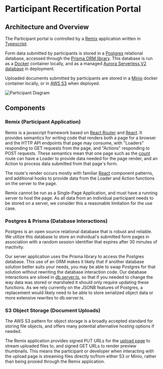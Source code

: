 # Participant Recertification Portal

## Architecture and Overview

The Participant portal is controlled by a [Remix](https://remix.run) application written in [Typescript](https://www.typescriptlang.org/).

Form data submitted by participants is stored in a [Postgres](https://www.postgresql.org/) relational database, accessed through the [Prisma ORM library](https://www.prisma.io/). This database is run as a [Docker](docker.com/) container locally, and as a managed [Aurora Serverless V2 database](https://docs.aws.amazon.com/AmazonRDS/latest/AuroraUserGuide/aurora-serverless-v2.html) in deployment.

Uploaded documents submitted by participants are stored in a [Minio](https://min.io/) docker container locally, or in [AWS S3](https://docs.aws.amazon.com/s3/index.html) when deployed.

![Participant Diagram](https://github.com/navapbc/wic-participant-recertification-portal/assets/723391/c1339576-38b8-4a92-b090-b7c52940b04a)

## Components

### Remix (Participant Application)

Remix is a javascript framework based on [React Router](https://reactrouter.com/en/main) and [React](https://react.dev/). It provides semantics for writing code that renders both a page for a browser and the HTTP API endpoints that page may consume, with "Loaders" responding to GET requests from the page, and "Actions" responding to POST requests. These semantics mean that one page such as the [count](../../participant/app/routes/%24localAgency/recertify/count.tsx) route can have a Loader to provide data needed for the page render, and an Action to process data submitted from that page's form.

The route's render occurs mostly with familiar [React](https://react.dev/) component patterns, and additional hooks to provide data from the Loader and Action functions on the server to the page.

Remix cannot be run as a Single-Page Application, and must have a running server to host the page. As all data from an individual participant needs to be stored on a server, we consider this a reasonable limitation for the use case.

### Postgres & Prisma (Database Interactions)

Postgres is an open source relational database that is robust and reliable. We utilize this database to store an individual's submitted form pages in association with a random session identifier that expires after 30 minutes of inactivity.

Our server application uses the Prisma library to access the Postgres database. This use of an ORM makes it likely that if another database solution better suits your needs, you may be able to swap Postgres for that solution without rewriting the database interaction code. Our database interactions are siloed in [db.server.ts](../../participant/app/utils/db.server.ts), so that if you needed to change the way data was stored or marshaled it should only require updating these functions. As we rely currently on the JSONB features of Postgres, a replacement would likely need to be able to store serialized object data or more extensive rewrites to db.server.ts.

### S3 Object Storage (Document Uploads)

The AWS S3 pattern for object storage is a broadly accepted standard for storing file objects, and offers many potential alternative hosting options if needed.

The Remix application provides signed PUT URLs for the [upload page](../../participant/app/routes/%24localAgency/recertify/upload.tsx) to stream uploaded files to, and signed GET URLs to render preview thumbnails. This means the participant or developer when interacting with the upload page is streaming files directly to/from either S3 or Minio, rather than being proxied through the Remix application.
